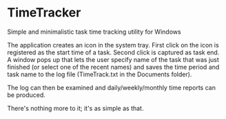 TimeTracker
===========

Simple and minimalistic task time tracking utility for Windows

The application creates an icon in the system tray. First click on the icon is registered as the start time of a task. Second click is captured as task end. A window pops up that lets the user specify name of the task that was just finished (or select one of the recent names) and saves the time period and task name to the log file (TimeTrack.txt in the Documents folder).

The log can then be examined and daily/weekly/monthly time reports can be produced.

There's nothing more to it; it's as simple as that.
